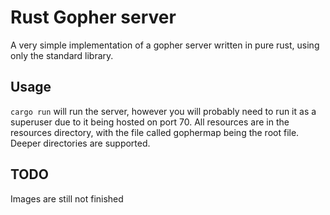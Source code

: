 # Rust Gopher server
A very simple implementation of a gopher server written in pure rust, using only the standard library. 

## Usage
`cargo run` will run the server, however you will probably need to run it as a superuser due to it being hosted on port 70.
All resources are in the resources directory, with the file called gophermap being the root file. Deeper directories are supported.

## TODO
Images are still not finished

